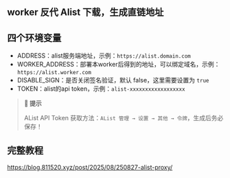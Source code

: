 ## worker 反代 Alist 下载，生成直链地址

## 四个环境变量

- ADDRESS：alist服务端地址，示例：`https://alist.domain.com`
- WORKER_ADDRESS：部署本worker后得到的地址，可以绑定域名，示例：`https://alist.worker.com`
- DISABLE_SIGN：是否关闭签名验证，默认 false，这里需要设置为 `true`
- TOKEN：alist的api token，示例：`alist-xxxxxxxxxxxxxxxxxx`

> **📌 提示**
> 
> AList API Token 获取方法：`AList 管理 → 设置 → 其他 → 令牌`，生成后务必保存！

## 完整教程

https://blog.811520.xyz/post/2025/08/250827-alist-proxy/
